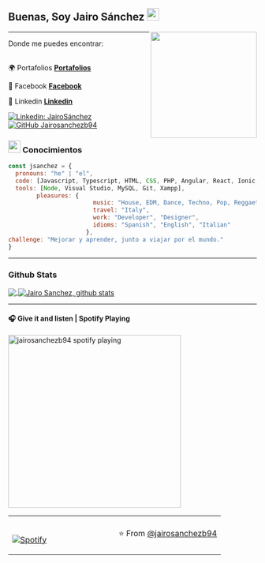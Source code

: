 <h2> Buenas, Soy Jairo Sánchez <img src="https://media.giphy.com/media/du3J3cXyzhj75IOgvA/giphy.gif" width="25"></h2>

<img align='right' src="https://media.giphy.com/media/26xBwdIuRJiAIqHwA/giphy.gif" width="215">

---

<div>Donde me puedes encontrar:</div>
<br>

:earth_africa: Portafolios **[Portafolios](https://jairosanchezb94.github.io/Portafolio-2/)**

:book: Facebook **[Facebook](https://www.facebook.com/jairosanh)**

:blue_heart: Linkedin **[Linkedin](https://www.linkedin.com/in/jairo-s%C3%A1nchez-64416a12b/)**


[![Linkedin: JairoSánchez](https://img.shields.io/badge/-jairosanchez-blue?style=flat-square&logo=Linkedin&logoColor=white&link=https://www.linkedin.com/in/jairo-s%C3%A1nchez-malaga/)](https://www.linkedin.com/in/jairo-s%C3%A1nchez-malaga/)
[![GitHub Jairosanchezb94](https://img.shields.io/github/followers/jairosanchezb94?label=follow&style=social)](https://github.com/jairosanchezb94)



### <img src="https://media.giphy.com/media/Pm9uJ1OHELY5WEMx4M/giphy.gif" width="25"> Conocimientos  

```javascript
const jsanchez = {
  pronouns: "he" | "el",
  code: [Javascript, Typescript, HTML, CSS, PHP, Angular, React, Ionic, Java],
  tools: [Node, Visual Studio, MySQL, Git, Xampp],
        pleasures: {
                        music: "House, EDM, Dance, Techno, Pop, Reggaeton",
                        travel: "Italy",
                        work: "Developer", "Designer",
                        idioms: "Spanish", "English", "Italian"
                      },
challenge: "Mejorar y aprender, junto a viajar por el mundo."
}
```

---

### Github Stats

<a href="https://github.com/jairosanchezb94">
  <img align="center" src="https://github-readme-stats.vercel.app/api/top-langs/?username=jairosanchezb94&theme=light&hide_langs_below=1" />
</a>

<a href="https://github.com/jairosanchezb94">
 <img align="center" src="https://github-readme-stats.vercel.app/api?username=jairosanchezb94&show_icons=true&theme=light&line_height=27" alt="Jairo Sanchez, github stats"/>
</a>

---

#### 🎧 Give it and listen | Spotify Playing

[<img src="https://jairosanchez1994.vercel.app/api/spotify-playing" alt="jairosanchezb94 spotify playing" width="350" />](https://open.spotify.com/user/2ijofz6alykyegl26j1vfs8tm)

<table width="100%"> 
  <tr>
  <td width="50%">
      
&nbsp; <br> [![Spotify](https://jairosanchez1994.vercel.app/api/spotify)](https://open.spotify.com/playlist/2xDD5uwLYKNQ6eUBnPRMvm)

  </td>
  <td width="50%">

⭐️ From [@jairosanchezb94](https://github.com/jairosanchezb94)
